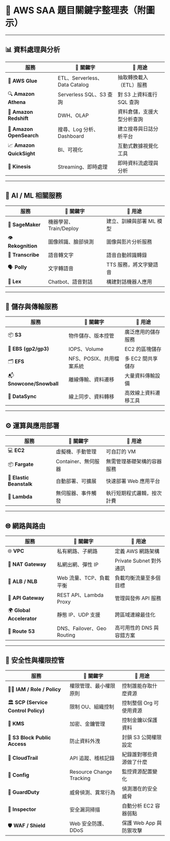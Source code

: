 # 🧠 AWS SAA 題目關鍵字整理表（附圖示）

---

## 📊 資料處理與分析

| 服務 | 🔑 關鍵字 | 🚀 用途 |
|------|----------|--------|
| 🧪 **AWS Glue** | ETL、Serverless、Data Catalog | 抽取轉換載入（ETL）服務 |
| 🔍 **Amazon Athena** | Serverless SQL、S3 查詢 | 對 S3 上資料進行 SQL 查詢 |
| 🧱 **Amazon Redshift** | DWH、OLAP | 資料倉儲，支援大型分析查詢 |
| 🔎 **Amazon OpenSearch** | 搜尋、Log 分析、Dashboard | 建立搜尋與日誌分析平台 |
| 📈 **Amazon QuickSight** | BI、可視化 | 互動式數據視覺化工具 |
| 🔄 **Kinesis** | Streaming、即時處理 | 即時資料流處理與分析 |

---

## 🤖 AI / ML 相關服務

| 服務 | 🔑 關鍵字 | 🚀 用途 |
|------|----------|--------|
| 🧠 **SageMaker** | 機器學習、Train/Deploy | 建立、訓練與部署 ML 模型 |
| 👁 **Rekognition** | 圖像辨識、臉部偵測 | 圖像與影片分析服務 |
| 🎤 **Transcribe** | 語音轉文字 | 語音自動辨識轉錄 |
| 🗣 **Polly** | 文字轉語音 | TTS 服務，將文字變語音 |
| 💬 **Lex** | Chatbot、語音對話 | 構建對話機器人應用 |

---

## 💾 儲存與傳輸服務

| 服務 | 🔑 關鍵字 | 🚀 用途 |
|------|----------|--------|
| 📦 **S3** | 物件儲存、版本控管 | 廣泛應用的儲存服務 |
| 💽 **EBS (gp2/gp3)** | IOPS、Volume | EC2 的區塊儲存 |
| 🗂 **EFS** | NFS、POSIX、共用檔案系統 | 多 EC2 間共享儲存 |
| 📬 **Snowcone/Snowball** | 離線傳輸、資料遷移 | 大量資料傳輸設備 |
| 🔁 **DataSync** | 線上同步、資料轉移 | 高效線上資料遷移工具 |

---

## ⚙️ 運算與應用部署

| 服務 | 🔑 關鍵字 | 🚀 用途 |
|------|----------|--------|
| 💻 **EC2** | 虛擬機、手動管理 | 可自訂的 VM |
| 📦 **Fargate** | Container、無伺服器 | 無需管理基礎架構的容器服務 |
| 🌱 **Elastic Beanstalk** | 自動部署、可擴展 | 快速部署 Web 應用平台 |
| 🧬 **Lambda** | 無伺服器、事件觸發 | 執行短期程式邏輯，按次計費 |

---

## 🌐 網路與路由

| 服務 | 🔑 關鍵字 | 🚀 用途 |
|------|----------|--------|
| 🌐 **VPC** | 私有網路、子網路 | 定義 AWS 網路架構 |
| 🚪 **NAT Gateway** | 私網出網、彈性 IP | Private Subnet 對外通訊 |
| 🔁 **ALB / NLB** | Web 流量、TCP、負載平衡 | 負載均衡流量至多個目標 |
| 🔌 **API Gateway** | REST API、Lambda Proxy | 管理與發佈 API 服務 |
| 🌍 **Global Accelerator** | 靜態 IP、UDP 支援 | 跨區域連線最佳化 |
| 📡 **Route 53** | DNS、Failover、Geo Routing | 高可用性的 DNS 與容錯方案 |

---

## 🔐 安全性與權限控管

| 服務 | 🔑 關鍵字 | 🚀 用途 |
|------|----------|--------|
| 🧑‍💼 **IAM / Role / Policy** | 權限管理、最小權限原則 | 控制誰能存取什麼資源 |
| 🏛 **SCP (Service Control Policy)** | 限制 OU、組織控制 | 控制整個 Org 可使用資源 |
| 🔐 **KMS** | 加密、金鑰管理 | 控制金鑰以保護資料 |
| 🚫 **S3 Block Public Access** | 防止資料外洩 | 封鎖 S3 公開權限設定 |
| 📜 **CloudTrail** | API 追蹤、稽核記錄 | 紀錄誰對哪些資源做了什麼 |
| 🧾 **Config** | Resource Change Tracking | 監控資源配置變化 |
| 🧙 **GuardDuty** | 威脅偵測、異常行為 | 偵測潛在的安全威脅 |
| 🦠 **Inspector** | 安全漏洞掃描 | 自動分析 EC2 容器弱點 |
| 🛡 **WAF / Shield** | Web 安全防護、DDoS | 保護 Web App 與防禦攻擊 |

